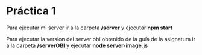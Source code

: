 # Práctica 1

Para ejecutar mi server ir a la carpeta **/server** y ejecutar **npm start**

Para ejecutar la version del server obi obtenido de la guía de la asignatura ir a la carpeta **/serverOBI** y ejecutar **node server-image.js**
